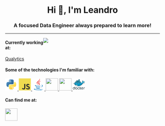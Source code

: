 <h1 align="center">Hi 👋, I'm Leandro</h1>
<h3 align="center">A focused Data Engineer always prepared to learn more!</h3>
<hr>

<div align="right">
  <img align="right" width="380" src="https://media.giphy.com/media/fQZX2aoRC1Tqw/giphy.gif" />
</div>

<div align="left">
  <h4 align="left">Currently working at:</h4>
  <p> <a href="https://qualytics.co/">Qualytics</a></p>
  <h4 align="left">Some of the technologies I'm familiar with:</h4>
    <a href="https://www.python.org" target="_blank" rel="noreferrer"> 
      <img src="https://raw.githubusercontent.com/devicons/devicon/master/icons/python/python-original.svg" alt="python" width="40" height="40"/>
    </a>
    <a href="https://developer.mozilla.org/en-US/docs/Web/JavaScript" target="_blank" rel="noreferrer"> <img src="https://raw.githubusercontent.com/devicons/devicon/master/icons/javascript/javascript-original.svg" alt="javascript" width="40" height="40"/> </a>
    <a href="https://www.java.com" target="_blank" rel="noreferrer"> <img src="https://raw.githubusercontent.com/devicons/devicon/master/icons/java/java-original.svg" alt="java" width="40" height="40"/> </a>
    <a href="https://www.getdbt.com/">
    <img src="https://seeklogo.com/images/D/dbt-logo-500AB0BAA7-seeklogo.com.png" width="40" height="40"/>
    </a>
    <a href="https://www.snowflake.com/">
    <img src="https://assets.website-files.com/5d1126db676120bb4fe43762/5fa0775c8dc32dc5cce9150b_snowflake-icon.png" width="40" height="40"/>
    </a>
    <a href="https://www.docker.com/" target="_blank" rel="noreferrer"> <img src="https://raw.githubusercontent.com/devicons/devicon/master/icons/docker/docker-original-wordmark.svg" alt="docker" width="40" height="40"/> </a>

  <div align="left">
    <h4 align="left">Can find me at:</h4>
    <a href="https://www.linkedin.com/in/leandro-cavalcanti-a39202165/"><img src="https://upload.wikimedia.org/wikipedia/commons/thumb/f/f8/LinkedIn_icon_circle.svg/2048px-LinkedIn_icon_circle.svg.png" height="40" width="40"/> </a>
  </div>

</div>

<div>






